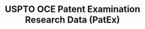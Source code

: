 ---
bigquery: https://console.cloud.google.com/bigquery?p=patents-public-data&d=uspto_oce_pair&page=dataset
citation: 'Graham, S. Marco, A., and Miller, A. (2015). “The USPTO Patent Examination
  Research Dataset: A Window on the Process of Patent Examination.”'
contributors: Graham, S. Marco, A., Miller, A.
cost: None
description: The latest version of PatEx (referred to below as the 2020 release) contains
  detailed information on nearly 11.9 million publicly-viewable provisional and non-provisional
  patent applications to the USPTO and over 4.6 million Patent Cooperation Treaty
  (PCT) applications. It is based on data that OCE downloaded from the Patent Examination
  Data System (PEDS) in April, 2021. The PEDS data are sourced from Public PAIR. The
  first time that OCE used PEDS as the basis of PatEx was for the 2019 release. We
  took the PEDS data and organized it into the familiar PatEx data files, which are
  based on the organization of the Public PAIR portal. The data files include information
  on each application’s characteristics, prosecution history, continuation history,
  claims of foreign priority, patent term adjustment history, publication history,
  and correspondence address information.
documentation: 'For the 2019 and later releases, new technical documentation is available
  https://www.uspto.gov/sites/default/files/documents/PatEx-2019-Technical-Doc.pdf


  A document describing the 2014-2017 data sets is available and can be cited as:
  Graham, Stuart J.H. and Marco, Alan C. and Miller, Richard, The USPTO Patent Examination
  Research Dataset: A Window on the Process of Patent Examination (November 30, 2015).
  Available at SSRN: https://ssrn.com/abstract=2702637.'
last_edit: Mon, 04 Apr 2022 19:06:22 GMT
location: https://www.uspto.gov/ip-policy/economic-research/research-datasets/patent-examination-research-dataset-public-pair
maintained_by: EconomicsData@uspto.gov
related_publications: https://ssrn.com/abstract=29956744, https://ssrn.com/abstract=2702637
schema_fields: '[''wipo_pub_date'', ''file_location'', ''sequence_number'', ''correspondence_country_code'',
  ''patent_issue_date'', ''correspondence_city'', ''correspondence_postal_code'',
  ''appl_status_code'', ''examiner_id'', ''inventor_region_code'', ''parent_country'',
  ''parent_application_number'', ''inventor_rank'', ''inventor_name_first'', ''status_code'',
  ''correspondence_country_name'', ''patent_number'', ''correspondence_region_code'',
  ''correspondence_region_name'', ''disposal_type'', ''aia_first_to_file'', ''parent_filing_date'',
  ''foreign_parent_id'', ''examiner_name_middle'', ''correspondence_street_line_1'',
  ''application_type'', ''examiner_name_last'', ''filing_date'', ''inventor_address_type'',
  ''application_number'', ''parent_country_code'', ''status_description'', ''invention_title'',
  ''correspondence_name_line_1'', ''uspc_class'', ''foreign_parent_date'', ''application_number_pair'',
  ''file_location_date'', ''invention_subject_matter'', ''continuation_type'', ''examiner_art_unit'',
  ''confirm_number'', ''earliest_pgpub_date'', ''correspondence_name_line_2'', ''event_description'',
  ''examiner_name_first'', ''abandon_date'', ''appl_status_date'', ''uspc_subclass'',
  ''small_entity_indicator'', ''event_code'', ''recorded_date'', ''earliest_pgpub_number'',
  ''inventor_country_name'', ''child_filing_date'', ''correspondence_street_line_2'',
  ''customer_number'', ''inventor_country_code'', ''child_application_number'', ''inventor_name_middle'',
  ''wipo_pub_number'', ''atty_docket_number'', ''inventor_name_last'']'
shortname: patex
tags:
- patents
- legal
- history
terms_of_use: 'USPTO’s online databases are not designed or intended to be a source
  for bulk downloads of USPTO data when accessed through the website’s interfaces.
  Individuals, companies, IP addresses, or blocks of IP addresses who, in effect,
  deny or decrease service by generating unusually high numbers of database accesses
  (searches, pages, or hits), whether generated manually or in an automated fashion,
  may be denied access to USPTO servers without notice.


  Bulk data products may be separately obtained from the USPTO, either for free or
  at the cost of dissemination. For details, see information on Electronic Bulk Data
  Products: https://www.uspto.gov/learning-and-resources/electronic-bulk-data-products'
title: USPTO OCE Patent Examination Research Data (PatEx)
uuid: 4342caa7-23af-420c-b2f6-6088f133df6a
---
